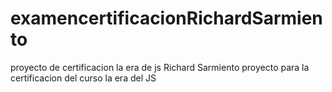 # examencertificacionRichardSarmiento
proyecto de certificacion la era de js Richard Sarmiento
proyecto para la certificacion del curso la era del JS
